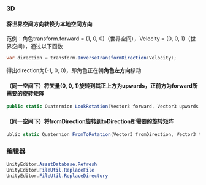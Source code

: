 ### 3D

#### 将世界空间方向转换为本地空间方向

范例：角色transform.forward = (1, 0, 0)（世界空间），Velocity = (0, 0, 1)（世界空间），通过以下函数

```csharp
var direction = transform.InverseTransformDirection(Velocity);
```

得出direction为(-1, 0, 0)，即角色正在朝**角色左方向**移动

#### （同一空间下）将矢量(0, 0, 1)旋转到**其正上方为upwards，正前方为forward**所需要的旋转矩阵

```csharp
public static Quaternion LookRotation(Vector3 forward, Vector3 upwards = Vector3.up);
```

#### （同一空间下）将fromDirection旋转到toDirection所需要的旋转矩阵

```csharp
ublic static Quaternion FromToRotation(Vector3 fromDirection, Vector3 toDirection);
```


### 编辑器

``` csharp
UnityEditor.AssetDatabase.Refresh
UnityEditor.FileUtil.ReplaceFile
UnityEditor.FileUtil.ReplaceDirectory
```


